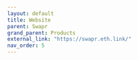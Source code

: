 ```yaml
---
layout: default
title: Website
parent: Swapr
grand_parent: Products
external_link: "https://swapr.eth.link/"
nav_order: 5
---
```


